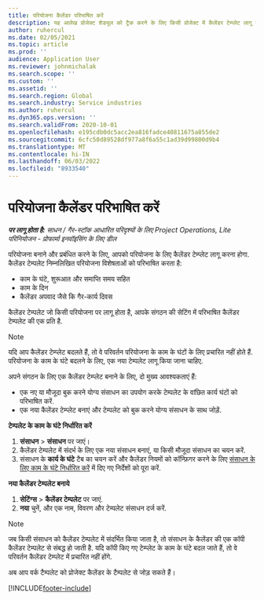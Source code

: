 ```yaml
---
title: परियोजना कैलेंडर परिभाषित करें
description: यह आलेख प्रोजेक्ट शेड्यूल को ट्रैक करने के लिए किसी प्रोजेक्ट में कैलेंडर टेम्प्लेट लागू करने के तरीके के बारे में जानकारी प्रदान करता है।
author: ruhercul
ms.date: 02/05/2021
ms.topic: article
ms.prod: ''
audience: Application User
ms.reviewer: johnmichalak
ms.search.scope: ''
ms.custom: ''
ms.assetid: ''
ms.search.region: Global
ms.search.industry: Service industries
ms.author: ruhercul
ms.dyn365.ops.version: ''
ms.search.validFrom: 2020-10-01
ms.openlocfilehash: e195cdb0dc5acc2ea816fadce40811675a855de2
ms.sourcegitcommit: 6cfc50d89528df977a8f6a55c1ad39d99800d9b4
ms.translationtype: MT
ms.contentlocale: hi-IN
ms.lasthandoff: 06/03/2022
ms.locfileid: "8933540"
---
```

# <a name="define-project-calendars"></a>परियोजना कैलेंडर परिभाषित करें

_**पर लागू होता है:** साधन / गैर-स्टॉक आधारित परिदृश्यों के लिए Project Operations, Lite परिनियोजन - प्रोफार्मा इनवॉइसिंग के लिए डील_

परियोजना बनाने और प्रबंधित करने के लिए, आपको परियोजना के लिए कैलेंडर टेम्प्लेट लागू करना होगा. कैलेंडर टेम्पलेट निम्नलिखित परियोजना विशेषताओं को परिभाषित करता है:

- काम के घंटे, शुरूआत और समाप्ति समय सहित
- काम के दिन
- कैलेंडर अपवाद जैसे कि गैर-कार्य दिवस

कैलेंडर टेम्पलेट जो किसी परियोजना पर लागू होता है, आपके संगठन की सेटिंग में परिभाषित कैलेंडर टेम्पलेट की एक प्रति है.

> [!NOTE]
> यदि आप कैलेंडर टेम्प्लेट बदलते हैं, तो वे परिवर्तन परियोजना के काम के घंटों के लिए प्रचारित नहीं होते हैं. परियोजना के काम के घंटे बदलने के लिए, एक नया टेम्पलेट लागू किया जाना चाहिए.

अपने संगठन के लिए एक कैलेंडर टेम्प्लेट बनाने के लिए, दो मुख्य आवश्यकताएं हैं:

- एक नए या मौजूदा बुक करने योग्य संसाधन का उपयोग करके टेम्पलेट के वांछित कार्य घंटों को परिभाषित करें.
- एक नया कैलेंडर टेम्प्लेट बनाएं और टेम्पलेट को बुक करने योग्य संसाधन के साथ जोड़ें.

**टेम्पलेट के काम के घंटे निर्धारित करें**

1. **संसाधन** \> **संसाधन** पर जाएं।
2. कैलेंडर टेम्पलेट में संदर्भ के लिए एक नया संसाधन बनाएं, या किसी मौजूदा संसाधन का चयन करें.
3. संसाधन के **कार्य के घंटे** टैब का चयन करें और कैलेंडर नियमों को कॉन्फ़िगर करने के लिए [संसाधन के लिए काम के घंटे निर्धारित करें](/dynamics365/field-service/set-work-hours-resource) में दिए गए निर्देशों को पूरा करें.

**नया कैलेंडर टेम्पलेट बनाये**

1. **सेटिंग्स** \> **कैलेंडर टेम्पलेट** पर जाएं.
2. **नया** चुनें, और एक नाम, विवरण और टेम्पलेट संसाधन दर्ज करें.

> [!NOTE]
> जब किसी संसाधन को कैलेंडर टेम्पलेट में संदर्भित किया जाता है, तो संसाधन के कैलेंडर की एक कॉपी कैलेंडर टेम्पलेट से संबद्ध हो जाती है. यदि कॉपी किए गए टेम्प्लेट के काम के घंटे बदल जाते हैं, तो वे परिवर्तन कैलेंडर टेम्प्लेट में प्रचारित नहीं होंगे.

अब आप वर्क टैम्पलेट को प्रोजेक्ट कैलेंडर के टैम्पलेट से जोड़ सकते हैं।


[!INCLUDE[footer-include](../includes/footer-banner.md)]

